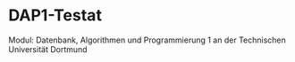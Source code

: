 # DAP1-Testat
Modul: Datenbank, Algorithmen und Programmierung 1 an der Technischen Universität Dortmund

